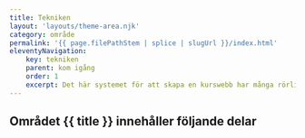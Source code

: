 ```yaml
---
title: Tekniken
layout: 'layouts/theme-area.njk'
category: område
permalink: '{{ page.filePathStem | splice | slugUrl }}/index.html'
eleventyNavigation:
    key: tekniken
    parent: kom igång
    order: 1
    excerpt: Det här systemet för att skapa en kurswebb har många rörliga delar, det är viktigt att du förstår dig på dem
---
```


## Området {{ title }} innehåller följande delar
